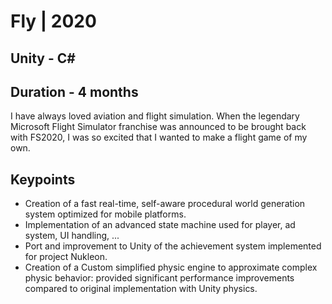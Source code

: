 # Fly | 2020
## Unity - C# #
## Duration - 4 months
I have always loved aviation and flight simulation. When the legendary Microsoft Flight Simulator franchise was announced to be brought back with FS2020, I was so excited that I wanted to make a flight game of my own.
## Keypoints
* Creation of a fast real-time, self-aware procedural world generation system optimized for mobile platforms.
* Implementation of an advanced state machine used for player, ad system, UI handling, ...
* Port and improvement to Unity of the achievement system implemented for project Nukleon.
* Creation of a Custom simplified physic engine to approximate complex physic behavior: provided significant performance improvements compared to original implementation with Unity physics.